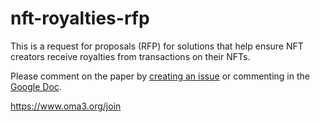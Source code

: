 # nft-royalties-rfp

This is a request for proposals (RFP) for solutions that help ensure NFT creators receive royalties from transactions on their NFTs.  

Please comment on the paper by [creating an issue](https://github.com/oma3dao/nft-royalties-rfp/issues/new) or commenting in the [Google Doc](https://docs.google.com/document/d/1hntBT_bX0953zYCmPWN4dqBH3Q5JWkWEOhDktBAZrgo/edit?usp=sharing).

https://www.oma3.org/join
